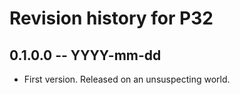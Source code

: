 # Revision history for P32

## 0.1.0.0 -- YYYY-mm-dd

* First version. Released on an unsuspecting world.
